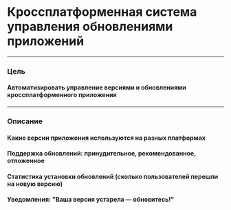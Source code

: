 # Кроссплатформенная система управления обновлениями приложений

---

### Цель
#### Автоматизировать управление версиями и обновлениями кроссплатформенного приложения

---

### Описание
#### Какие версии приложения используются на разных платформах
#### Поддержка обновлений: принудительное, рекомендованное, отложенное
#### Статистика установки обновлений (сколько пользователей перешли на новую версию)
#### Уведомления: "Ваша версия устарела — обновитесь!"
